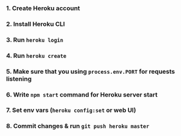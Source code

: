 ### 1. Create Heroku account

### 2. Install Heroku CLI

### 3. Run `heroku login`

### 4. Run `heroku create`

### 5. Make sure that you using `process.env.PORT` for requests listening

### 6. Write `npm start` command for Heroku server start

### 7. Set env vars (`heroku config:set` or web UI)

### 8. Commit changes & run `git push heroku master`
